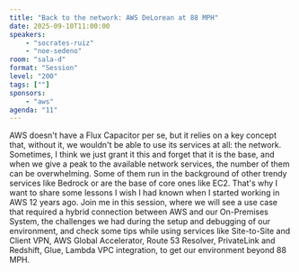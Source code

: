 ```yaml
---
title: "Back to the network: AWS DeLorean at 88 MPH"
date: 2025-09-10T11:00:00
speakers:
    - "socrates-ruiz"
    - "noe-sedeno"
room: "sala-d"
format: "Session" 
level: "200"
tags: [""]
sponsors: 
    - "aws"
agenda: "11"
---
```


AWS doesn't have a Flux Capacitor per se, but it relies on a key concept that, without it, we wouldn't be able to use its services at all: the network.
Sometimes, I think we just grant it this and forget that it is the base, and when we give a peak to the available network services, the number of them can be overwhelming.
Some of them run in the background of other trendy services like Bedrock or are the base of core ones like EC2. That's why I want to share some lessons I wish I had known when I started working in AWS 12 years ago.
Join me in this session, where we will see a use case that required a hybrid connection between AWS and our On-Premises System, the challenges we had during the setup and debugging of our environment, and check some tips while using services like Site-to-Site and Client VPN, AWS Global Accelerator, Route 53 Resolver, PrivateLink and Redshift, Glue, Lambda VPC integration, to get our environment beyond 88 MPH.